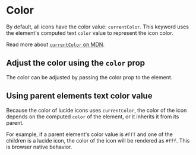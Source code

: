 <script setup>
import { Sandpack } from 'sandpack-vue3'
import sandpackTheme from '../../../.vitepress/theme/sandpackTheme.json'
import buttonExampleFiles from './examples/button-example/files.ts'
import iconColorExampleFiles from './examples/color-icon/files.ts'
</script>

# Color

By default, all icons have the color value: `currentColor`. This keyword uses the element's computed text `color` value to represent the icon color.

Read more about [ `currentColor` on MDN](https://developer.mozilla.org/en-US/docs/Web/CSS/color_value#currentcolor_keyword).

## Adjust the color using the `color` prop

The color can be adjusted by passing the color prop to the element.

<Sandpack
  template="vue"
  :theme="sandpackTheme"
  :customSetup='{
    dependencies: {
      "lucide-vue-next": "latest"
    }
  }'
  :files="iconColorExampleFiles"
  :options="{
    editorHeight: 295,
    editorWidthPercentage: 60,
  }"
/>

## Using parent elements text color value

Because the color of lucide icons uses `currentColor`, the color of the icon depends on the computed `color` of the element, or it inherits it from its parent.

For example, if a parent element's color value is `#fff` and one of the children is a lucide icon, the color of the icon will be rendered  as `#fff`. This is browser native behavior.

<Sandpack
  template="vue"
  :theme="sandpackTheme"
  :files="buttonExampleFiles"
  :customSetup='{
    dependencies: {
      "lucide-vue-next": "latest"
    }
  }'
  :options="{
    editorHeight: 320,
    editorWidthPercentage: 60,
  }"
/>
